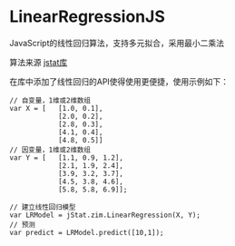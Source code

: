 # LinearRegressionJS
JavaScript的线性回归算法，支持多元拟合，采用最小二乘法

算法来源 [jstat库](https://github.com/jstat/jstat)

在库中添加了线性回归的API使得使用更便捷，使用示例如下：
```
// 自变量，1维或2维数组
var X = [   [1.0, 0.1],
            [2.0, 0.2],
            [2.8, 0.3],
            [4.1, 0.4],
            [4.8, 0.5]]
// 因变量，1维或2维数组
var Y = [   [1.1, 0.9, 1.2],
            [2.1, 1.9, 2.4],
            [3.9, 3.2, 3.7],
            [4.5, 3.8, 4.6],
            [5.8, 5.8, 6.9]];

// 建立线性回归模型
var LRModel = jStat.zim.LinearRegression(X, Y);
// 预测
var predict = LRModel.predict([10,1]);
```
